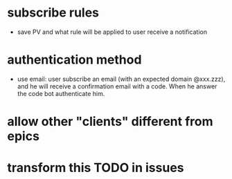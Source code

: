 

# subscribe rules
* save PV and what rule will be applied to user receive a notification

# authentication method
* use email: user subscribe an email (with an expected domain @xxx.zzz), 
and he will receive a confirmation email with a code. When he answer the code
bot authenticate him.

# allow other "clients" different from epics

# transform this TODO in issues
